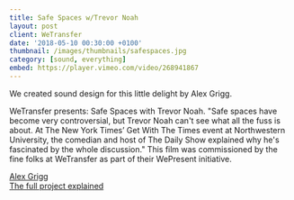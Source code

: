 ```yaml
---
title: Safe Spaces w/Trevor Noah
layout: post
client: WeTransfer
date: '2018-05-10 00:30:00 +0100'
thumbnail: /images/thumbnails/safespaces.jpg
category: [sound, everything]
embed: https://player.vimeo.com/video/268941867
---
```


We created sound design for this little delight by Alex Grigg.

WeTransfer presents: Safe Spaces with Trevor Noah.
"Safe spaces have become very controversial, but Trevor Noah can't see what all the fuss is about. At The New York Times’ Get With The Times event at Northwestern University, the comedian and host of The Daily Show explained why he's fascinated by the whole discussion."
This film was commissioned by the fine folks at WeTransfer as part of their WePresent initiative.


[Alex Grigg](http://www.alexgrigg.com/)   
[The full project explained](https://wepresent.wetransfer.com/story/trevor-noah-alex-grigg/)   

